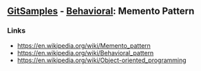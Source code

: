 ## [GitSamples](/../../tree/master) - [Behavioral](/../../tree/java-design-pattern/test/samples/behavioural): Memento Pattern

### Links
* https://en.wikipedia.org/wiki/Memento_pattern
* https://en.wikipedia.org/wiki/Behavioral_pattern
* https://en.wikipedia.org/wiki/Object-oriented_programming
